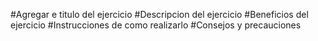 #Agregar e titulo del ejercicio
#Descripcion del ejercicio
#Beneficios del ejercicio
#Instrucciones de como realizarlo
#Consejos y precauciones
